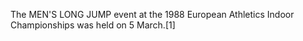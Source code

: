 The MEN'S LONG JUMP event at the 1988 European Athletics Indoor Championships was held on 5 March.[1]
